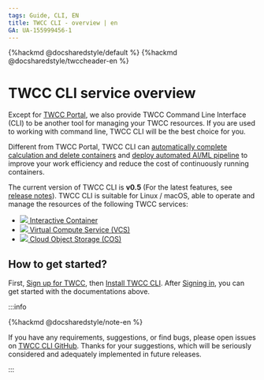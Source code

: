 ```yaml
---
tags: Guide, CLI, EN
title: TWCC CLI - overview | en
GA: UA-155999456-1
---
```


{%hackmd @docsharedstyle/default %}
{%hackmd @docsharedstyle/twccheader-en %}


# TWCC CLI service overview

Except for [TWCC Portal](https://www.twcc.ai/), we also provide TWCC Command Line Interface (CLI) to be another tool for managing your TWCC resources. If you are used to working with command line, TWCC CLI will be the best choice for you.

Different from TWCC Portal, TWCC CLI can [automatically complete calculation and delete containers](https://man.twcc.ai/@twccdocs/howto-cli-ccs-automate-compute-delete-with-twccli-en) and [deploy automated AI/ML pipeline](https://man.twcc.ai/@twccdocs/howto-cli-ccs-deploy-auto-aiml-pipeline-en) to improve your work efficiency and reduce the cost of continuously running containers.

The current version of TWCC CLI is **v0.5** (For the latest features, see [release notes](https://github.com/twcc/TWCC-CLI/tree/v0.5#index)). TWCC CLI is suitable for Linux / macOS, able to operate and manage the resources of the following TWCC services:


- [![](https://cos.twcc.ai/SYS-MANUAL/uploads/upload_0b81080da8a39866cd1e0aa0471e9552.png) Interactive Container](https://man.twcc.ai/@twccdocs/guide-cli-ccs-en)
- [![](https://cos.twcc.ai/SYS-MANUAL/uploads/upload_af58322eb82b649d1f29aca1f201a117.png) Virtual Compute Service (VCS)](https://man.twcc.ai/@twccdocs/guide-cli-vcs-en)
- [![](https://cos.twcc.ai/SYS-MANUAL/uploads/upload_a798c7edb1b5032ecf92265a3150a7ec.png) Cloud Object Storage (COS)](https://man.twcc.ai/@twccdocs/guide-cli-cos-en)

## How to get started?

First, [Sign up for TWCC](https://man.twcc.ai/@twccdocs/S1v-UAi6V?type=view), then [Install TWCC CLI](https://man.twcc.ai/@twccdocs/guide-cli-install-linux-en). After [Signing in](https://man.twcc.ai/@twccdocs/guide-cli-signin-en ), you can get started with the documentations above.


:::info

{%hackmd @docsharedstyle/note-en %}

If you have any requirements, suggestions, or find bugs, please open issues on [<ins>TWCC CLI GitHub</ins>](https://github.com/twcc/TWCC-CLI/issues). Thanks for your suggestions, which will be seriously considered and adequately implemented in future releases.

:::
